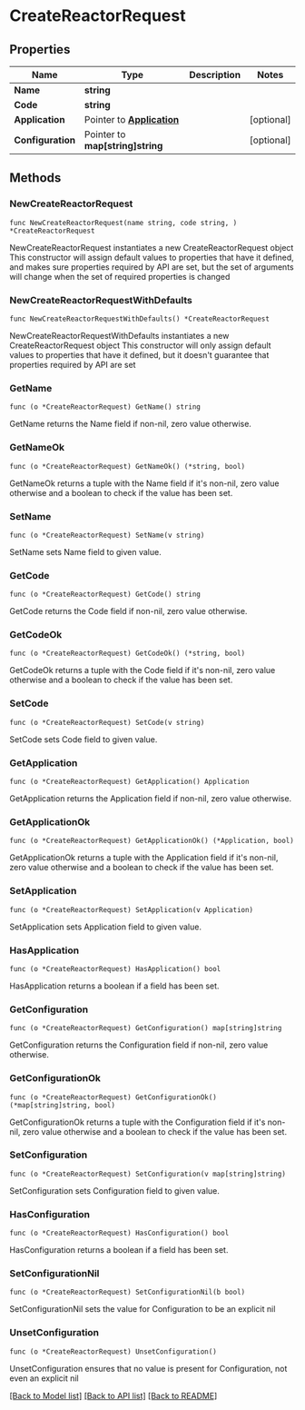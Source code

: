 # CreateReactorRequest

## Properties

Name | Type | Description | Notes
------------ | ------------- | ------------- | -------------
**Name** | **string** |  | 
**Code** | **string** |  | 
**Application** | Pointer to [**Application**](Application.md) |  | [optional] 
**Configuration** | Pointer to **map[string]string** |  | [optional] 

## Methods

### NewCreateReactorRequest

`func NewCreateReactorRequest(name string, code string, ) *CreateReactorRequest`

NewCreateReactorRequest instantiates a new CreateReactorRequest object
This constructor will assign default values to properties that have it defined,
and makes sure properties required by API are set, but the set of arguments
will change when the set of required properties is changed

### NewCreateReactorRequestWithDefaults

`func NewCreateReactorRequestWithDefaults() *CreateReactorRequest`

NewCreateReactorRequestWithDefaults instantiates a new CreateReactorRequest object
This constructor will only assign default values to properties that have it defined,
but it doesn't guarantee that properties required by API are set

### GetName

`func (o *CreateReactorRequest) GetName() string`

GetName returns the Name field if non-nil, zero value otherwise.

### GetNameOk

`func (o *CreateReactorRequest) GetNameOk() (*string, bool)`

GetNameOk returns a tuple with the Name field if it's non-nil, zero value otherwise
and a boolean to check if the value has been set.

### SetName

`func (o *CreateReactorRequest) SetName(v string)`

SetName sets Name field to given value.


### GetCode

`func (o *CreateReactorRequest) GetCode() string`

GetCode returns the Code field if non-nil, zero value otherwise.

### GetCodeOk

`func (o *CreateReactorRequest) GetCodeOk() (*string, bool)`

GetCodeOk returns a tuple with the Code field if it's non-nil, zero value otherwise
and a boolean to check if the value has been set.

### SetCode

`func (o *CreateReactorRequest) SetCode(v string)`

SetCode sets Code field to given value.


### GetApplication

`func (o *CreateReactorRequest) GetApplication() Application`

GetApplication returns the Application field if non-nil, zero value otherwise.

### GetApplicationOk

`func (o *CreateReactorRequest) GetApplicationOk() (*Application, bool)`

GetApplicationOk returns a tuple with the Application field if it's non-nil, zero value otherwise
and a boolean to check if the value has been set.

### SetApplication

`func (o *CreateReactorRequest) SetApplication(v Application)`

SetApplication sets Application field to given value.

### HasApplication

`func (o *CreateReactorRequest) HasApplication() bool`

HasApplication returns a boolean if a field has been set.

### GetConfiguration

`func (o *CreateReactorRequest) GetConfiguration() map[string]string`

GetConfiguration returns the Configuration field if non-nil, zero value otherwise.

### GetConfigurationOk

`func (o *CreateReactorRequest) GetConfigurationOk() (*map[string]string, bool)`

GetConfigurationOk returns a tuple with the Configuration field if it's non-nil, zero value otherwise
and a boolean to check if the value has been set.

### SetConfiguration

`func (o *CreateReactorRequest) SetConfiguration(v map[string]string)`

SetConfiguration sets Configuration field to given value.

### HasConfiguration

`func (o *CreateReactorRequest) HasConfiguration() bool`

HasConfiguration returns a boolean if a field has been set.

### SetConfigurationNil

`func (o *CreateReactorRequest) SetConfigurationNil(b bool)`

 SetConfigurationNil sets the value for Configuration to be an explicit nil

### UnsetConfiguration
`func (o *CreateReactorRequest) UnsetConfiguration()`

UnsetConfiguration ensures that no value is present for Configuration, not even an explicit nil

[[Back to Model list]](../README.md#documentation-for-models) [[Back to API list]](../README.md#documentation-for-api-endpoints) [[Back to README]](../README.md)


